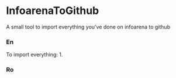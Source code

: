 # InfoarenaToGithub
A small tool to import everything you've done on infoarena to github

### En

To import everything:
1. 

### Ro